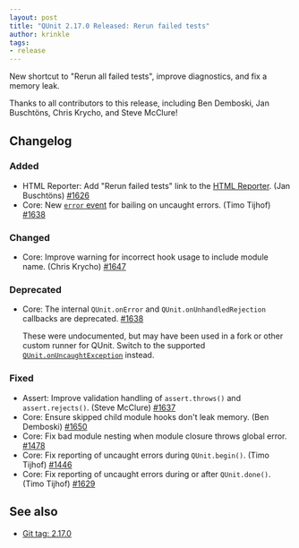 ```yaml
---
layout: post
title: "QUnit 2.17.0 Released: Rerun failed tests"
author: krinkle
tags:
- release
---
```


New shortcut to "Rerun all failed tests", improve diagnostics, and fix a memory leak.

Thanks to all contributors to this release, including Ben Demboski, Jan Buschtöns, Chris Krycho, and Steve McClure!

## Changelog

### Added

* HTML Reporter: Add "Rerun failed tests" link to the [HTML Reporter](https://qunitjs.com/browser/). (Jan Buschtöns) [#1626](https://github.com/qunitjs/qunit/pull/1626)
* Core: New [`error` event](https://qunitjs.com/api/callbacks/QUnit.on/#the-error-event) for bailing on uncaught errors. (Timo Tijhof) [#1638](https://github.com/qunitjs/qunit/pull/1638)

### Changed

* Core: Improve warning for incorrect hook usage to include module name. (Chris Krycho) [#1647](https://github.com/qunitjs/qunit/issues/1647)

### Deprecated

* Core: The internal `QUnit.onError` and `QUnit.onUnhandledRejection` callbacks are deprecated. [#1638](https://github.com/qunitjs/qunit/pull/1638)

  These were undocumented, but may have been used in a fork or other custom runner for QUnit.
  Switch to the supported [`QUnit.onUncaughtException`](https://qunitjs.com/api/extension/QUnit.onUncaughtException/) instead.

### Fixed

* Assert: Improve validation handling of `assert.throws()` and `assert.rejects()`. (Steve McClure) [#1637](https://github.com/qunitjs/qunit/issues/1637)
* Core: Ensure skipped child module hooks don't leak memory. (Ben Demboski) [#1650](https://github.com/qunitjs/qunit/pull/1650)
* Core: Fix bad module nesting when module closure throws global error. [#1478](https://github.com/qunitjs/qunit/issues/1478)
* Core: Fix reporting of uncaught errors during `QUnit.begin()`. (Timo Tijhof) [#1446](https://github.com/qunitjs/qunit/issues/1446)
* Core: Fix reporting of uncaught errors during or after `QUnit.done()`. (Timo Tijhof) [#1629](https://github.com/qunitjs/qunit/pull/1629)

## See also

* [Git tag: 2.17.0](https://github.com/qunitjs/qunit/releases/tag/2.17.0)

